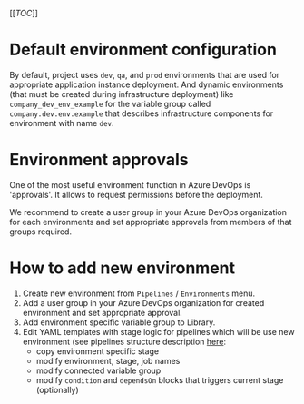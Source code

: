 [[_TOC_]]

# Default environment configuration

By default, project uses `dev`, `qa`, and `prod` environments that are used for appropriate application instance deployment. And dynamic environments (that must be created during infrastructure deployment) like `company_dev_env_example` for the variable group called `company.dev.env.example` that describes infrastructure components for environment with name `dev`.

# Environment approvals

One of the most useful environment function in Azure DevOps is 'approvals'. It allows to request permissions before the deployment.

We recommend to create a user group in your Azure DevOps organization for each environments and set appropriate approvals from members of that groups required.

# How to add new environment

1. Create new environment from `Pipelines` / `Environments` menu.
2. Add a user group in your Azure DevOps organization for created environment and set appropriate approval.
3. Add environment specific variable group to Library.
4. Edit YAML templates with stage logic for pipelines which will be use new environment (see pipelines structure description [here](/Demonstration-concepts/#{project_name}#.app.v1/Project-structure/Pipelines):
   - copy environment specific stage
   - modify environment, stage, job names
   - modify connected variable group
   - modify `condition` and `dependsOn` blocks that triggers current stage (optionally)